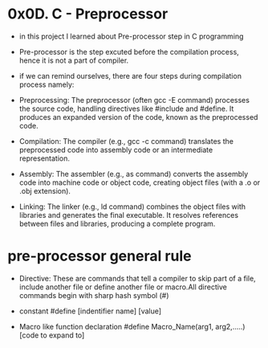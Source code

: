 # 0x0D. C - Preprocessor
* in this project I learned about Pre-processor step in C programming

* Pre-processor is the step excuted before the compilation process, hence it is not a part of compiler.
* if we can remind ourselves, there are four steps during compilation process namely:
* Preprocessing: The preprocessor (often gcc -E command) processes the source code, handling directives like #include and #define. It produces an expanded version of the code, known as the preprocessed code.

* Compilation: The compiler (e.g., gcc -c command) translates the preprocessed code into assembly code or an intermediate representation.

* Assembly: The assembler (e.g., as command) converts the assembly code into machine code or object code, creating object files (with a .o or .obj extension).

* Linking: The linker (e.g., ld command) combines the object files with libraries and generates the final executable. It resolves references between files and libraries, producing a complete program.

# pre-processor general rule

* Directive: These are commands that tell a compiler to skip part of a file, include another file or 
define another file or macro.All directive commands begin with sharp hash symbol (#)

* constant
#define [indentifier name] [value]
 * Macro like function declaration
#define Macro_Name(arg1, arg2,.....) [code to expand to]
